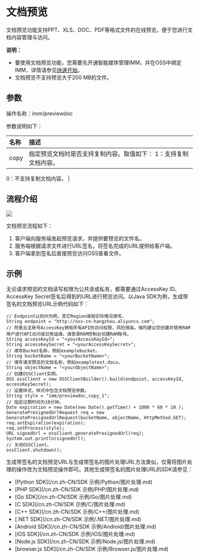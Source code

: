 # 文档预览

文档预览功能支持PPT、XLS、DOC、PDF等格式文件的在线预览，便于您进行文档内容管理与访问。

**说明：**

-   要使用文档预览功能，您需要先开通智能媒体管理IMM，并在OSS中绑定IMM，详情请参见[快速开始](/cn.zh-CN/开发指南/数据处理/智能媒体管理（IMM）/快速开始.md)。
-   文档预览不支持预览大于200 MB的文件。

## 参数

操作名称：imm/previewdoc

参数说明如下：

|名称|描述|
|:-|:-|
|copy|指定预览文档时是否支持复制内容。取值如下： 1：支持复制文档内容。

0：不支持复制文档内容。 |

## 流程介绍

![](https://static-aliyun-doc.oss-accelerate.aliyuncs.com/assets/img/zh-CN/1242888161/p33931.png)

文档预览流程如下：

1.  客户端向服务端发起预览请求，并提供要预览的文件名。
2.  服务端根据请求文件进行URL签名，将签名完成的URL提供给客户端。
3.  客户端拿到签名后直接预览访问OSS查看文件。

## 示例

无论请求预览的文档读写权限为公共读或私有，都需要通过AccessKey ID、AccessKey Secret签名后得到的URL进行预览访问。以Java SDK为例，生成带签名的文档预览URL示例代码如下：

```
// Endpoint以杭州为例，其它Region请按实际情况填写。
String endpoint = "http://oss-cn-hangzhou.aliyuncs.com";
// 阿里云主账号AccessKey拥有所有API的访问权限，风险很高。强烈建议您创建并使用RAM用户进行API访问或日常运维，请登录RAM控制台创建RAM账号。
String accessKeyId = "<yourAccessKeyId>";
String accessKeySecret = "<yourAccessKeySecret>";
// 填写Bucket名称，例如examplebucket。
String bucketName = "<yourBucketName>";
// 填写请求预览的文档名称，例如exampletest.docx。
String objectName = "<yourObjectName>";
// 创建OSSClient实例。
OSS ossClient = new OSSClientBuilder().build(endpoint, accessKeyId, accessKeySecret);
// 设置样式，样式中包含文档预览参数。
String style = "imm/previewdoc,copy_1";
// 指定过期时间为10分钟。
Date expiration = new Date(new Date().getTime() + 1000 * 60 * 10 );
GeneratePresignedUrlRequest req = new GeneratePresignedUrlRequest(bucketName, objectName, HttpMethod.GET);
req.setExpiration(expiration);
req.setProcess(style);
URL signedUrl = ossClient.generatePresignedUrl(req);
System.out.println(signedUrl);
// 关闭OSSClient。
ossClient.shutdown();
```

生成带签名的文档预览URL与生成带签名的图片处理URL方法类似，仅需将图片处理的操作改为文档预览操作即可。其他生成带签名的图片处理URL的SDK请参见：

-   [Python SDK](/cn.zh-CN/SDK 示例/Python/图片处理.md)
-   [PHP SDK](/cn.zh-CN/SDK 示例/PHP/图片处理.md)
-   [Go SDK](/cn.zh-CN/SDK 示例/Go/图片处理.md)
-   [C SDK](/cn.zh-CN/SDK 示例/C/图片处理.md)
-   [C++ SDK](/cn.zh-CN/SDK 示例/C++/图片处理.md)
-   [.NET SDK](/cn.zh-CN/SDK 示例/.NET/图片处理.md)
-   [Android SDK](/cn.zh-CN/SDK 示例/Android/图片处理.md)
-   [iOS SDK](/cn.zh-CN/SDK 示例/iOS/图片处理.md)
-   [Node.js SDK](/cn.zh-CN/SDK 示例/Node.js/图片处理.md)
-   [browser.js SDK](/cn.zh-CN/SDK 示例/Browser.js/图片处理.md)

